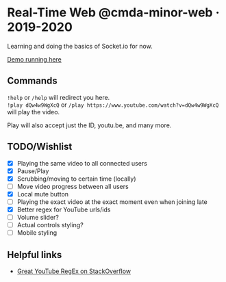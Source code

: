 # Real-Time Web @cmda-minor-web · 2019-2020

Learning and doing the basics of Socket.io for now.

[Demo running here](https://socket-1920.herokuapp.com/)

## Commands

`!help` or `/help` will redirect you here.  
`!play dQw4w9WgXcQ` or `/play https://www.youtube.com/watch?v=dQw4w9WgXcQ` will play the video.

Play will also accept just the ID, youtu.be, and many more.

## TODO/Wishlist

- [x] Playing the same video to all connected users
- [x] Pause/Play
- [x] Scrubbing/moving to certain time (locally)
- [ ] Move video progress between all users
- [x] Local mute button
- [ ] Playing the exact video at the exact moment even when joining late
- [x] Better regex for YouTube urls/ids
- [ ] Volume slider?
- [ ] Actual controls styling?
- [ ] Mobile styling

## Helpful links

- [Great YouTube RegEx on StackOverflow](https://stackoverflow.com/questions/5830387/how-do-i-find-all-youtube-video-ids-in-a-string-using-a-regex/6901180#6901180)
